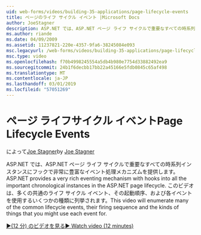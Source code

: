 ```yaml
---
uid: web-forms/videos/building-35-applications/page-lifecycle-events
title: ページのライフ サイクル イベント |Microsoft Docs
author: JoeStagner
description: ASP.NET では、ASP.NET ページ ライフ サイクルで重要なすべての時系列インスタンスにフックで非常に豊富なイベント処理メカニズムを提供します。 このビデオでは、列挙型をされます.
ms.author: riande
ms.date: 04/09/2009
ms.assetid: 11237821-220e-4357-9fa6-38245084e093
msc.legacyurl: /web-forms/videos/building-35-applications/page-lifecycle-events
msc.type: video
ms.openlocfilehash: f70b4998245554a5db4b980e7754d33882492ea9
ms.sourcegitcommit: 24b1f6decbb17bb22a45166e5fdb0845c65af498
ms.translationtype: MT
ms.contentlocale: ja-JP
ms.lasthandoff: 03/01/2019
ms.locfileid: "57051269"
---
```

<a name="page-lifecycle-events"></a><span data-ttu-id="16e73-104">ページ ライフサイクル イベント</span><span class="sxs-lookup"><span data-stu-id="16e73-104">Page Lifecycle Events</span></span>
====================
<span data-ttu-id="16e73-105">によって[Joe Stagner](https://github.com/JoeStagner)</span><span class="sxs-lookup"><span data-stu-id="16e73-105">by [Joe Stagner](https://github.com/JoeStagner)</span></span>

<span data-ttu-id="16e73-106">ASP.NET では、ASP.NET ページ ライフ サイクルで重要なすべての時系列インスタンスにフックで非常に豊富なイベント処理メカニズムを提供します。</span><span class="sxs-lookup"><span data-stu-id="16e73-106">ASP.NET provides a very rich eventing mechanism with hooks into all the important chronological instances in the ASP.NET page lifecycle.</span></span> <span data-ttu-id="16e73-107">このビデオは、多くの共通のライフ サイクル イベント、その起動順序、および各イベントを使用するいくつかの種類に列挙されます。</span><span class="sxs-lookup"><span data-stu-id="16e73-107">This video will enumerate many of the common lifecycle events, their firing sequence and the kinds of things that you might use each event for.</span></span>

[<span data-ttu-id="16e73-108">&#9654;(12 分) のビデオを見る</span><span class="sxs-lookup"><span data-stu-id="16e73-108">&#9654; Watch video (12 minutes)</span></span>](https://channel9.msdn.com/Blogs/ASP-NET-Site-Videos/page-lifecycle-events)
